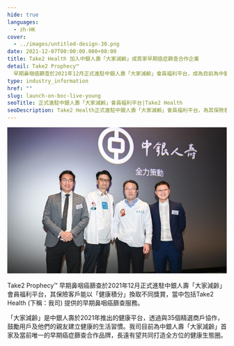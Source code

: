 ```yaml
---
hide: true
languages:
  - zh-HK
cover:
  - ../images/untitled-design-30.png
date: 2021-12-07T00:00:00.000+08:00
title: Take2 Health 加入中銀人壽「大家減齡」成首家早期癌症篩查合作企業
detail: Take2 Prophecy™
  早期鼻咽癌篩查於2021年12月正式進駐中銀人壽「大家減齡」會員福利平台，成為目前為中銀人壽「大家減齡」首家及當前唯一的早期癌症篩查合作品牌。
type: industry_information
href: ""
slug: launch-on-boc-live-young
seoTitle: 正式進駐中銀人壽「大家減齡」會員福利平台|Take2 Health
seoDescription: Take2 Health正式進駐中銀人壽「大家減齡」會員福利平台，為其保險客戶提供Take2 Prophecy™ 早期鼻咽癌篩查服務。
---
```

![](../images/untitled-design-31.png)

Take2 Prophecy™ 早期鼻咽癌篩查於2021年12月正式進駐中銀人壽「大家減齡」會員福利平台，其保險客戶能以「健康積分」換取不同獎賞，當中包括Take2 Health (下稱：我司) 提供的早期鼻咽癌篩查服務。

「大家減齡」是中銀人壽於2021年推出的健康平台，透過與35個精選商戶協作，鼓勵用戶及他們的親友建立健康的生活習慣。我司目前為中銀人壽「大家減齡」首家及當前唯一的早期癌症篩查合作品牌，長遠有望共同打造全方位的健康生態圈。